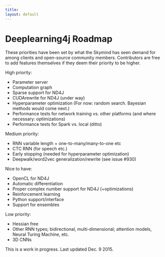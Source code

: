 ```yaml
---
title: 
layout: default
---
```


# Deeplearning4j Roadmap

These priorities have been set by what the Skymind has seen demand for among clients and open-source community members. Contributors are free to add features themselves if they deem their priority to be higher. 

High priority:

* Parameter server
* Computation graph
* Sparse support for ND4J
* CUDArewrite for ND4J (under way)
* Hyperparameter optimization (For now: random search. Bayesian methods would come next.)
* Performance tests for network training vs. other platforms (and where necessary: optimizations)
* Performance tests for Spark vs. local (ditto)

Medium priority:

* RNN variable length + one-to-many/many-to-one etc
* CTC RNN (for speech etc.)
* Early stopping (needed for hyperparameter optimization)
* Deepwalk/word2vec generalization/rewrite (see issue #930)

Nice to have:

* OpenCL for ND4J
* Automatic differentiation
* Proper complex number support for ND4J (+optimizations)
* Reinforcement learning
* Python support/interface
* Support for ensembles

Low priority:

* Hessian free
* Other RNN types; bidirectional, multi-dimensional; attention models, Neural Turing Machine, etc.
* 3D CNNs

This is a work in progress. Last updated Dec. 9 2015.
